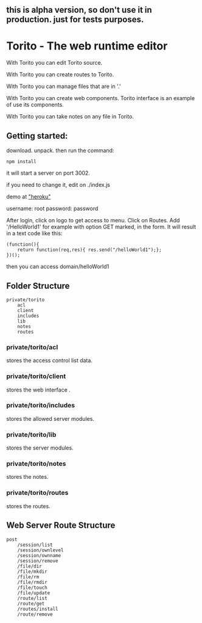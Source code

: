 ## this is alpha version, so don't use it in production. just for tests purposes.


# Torito - The web runtime editor

With Torito you can edit Torito source.

With Torito you can create routes to Torito.

With Torito you can manage files that are in '.'

With Torito you can create web components. Torito interface is an example of use its components.

With Torito you can take notes on any file in Torito.


## Getting started:

download. unpack. then run the command:

```
npm install
```

it will start a server on port 3002.

if you need to change it, edit on ./index.js

demo at ["heroku"](https://ancient-gorge-38573.herokuapp.com)

username: root
password: password

After login, click on logo to get access to menu. Click on Routes. Add '/HelloWorld1' for example with option GET marked, in the form. It will result in a text code like this:

```
(function(){
	return function(req,res){ res.send("/helloWorld1");};
})();
```

then you can access domain/helloWorld1


## Folder Structure

    private/torito
        acl
        client
        includes
        lib
        notes
        routes
      
### private/torito/acl

stores the access control list data.

### private/torito/client

stores the web interface .

### private/torito/includes

stores the allowed server modules.

### private/torito/lib

stores the server modules.

### private/torito/notes

stores the notes.

### private/torito/routes

stores the routes.

## Web Server Route Structure

    post
        /session/list
        /session/ownlevel
        /session/ownname
        /session/remove
        /file/dir
        /file/mkdir
        /file/rm
        /file/rmdir
        /file/touch
        /file/update
        /route/list
        /route/get
        /routes/install
        /route/remove
        




